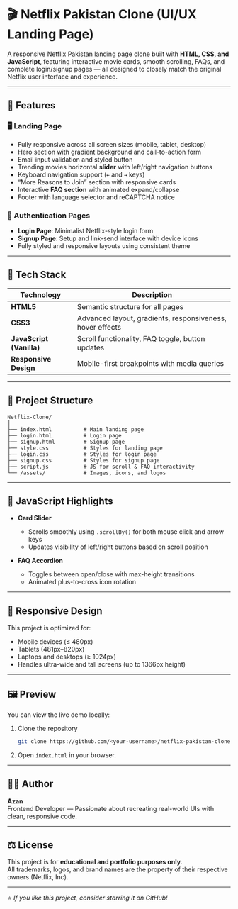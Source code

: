 # 🎬 Netflix Pakistan Clone (UI/UX Landing Page)

A responsive Netflix Pakistan landing page clone built with **HTML, CSS, and JavaScript**, featuring interactive movie cards, smooth scrolling, FAQs, and complete login/signup pages — all designed to closely match the original Netflix user interface and experience.

---

## 🚀 Features

### 🖥️ Landing Page
- Fully responsive across all screen sizes (mobile, tablet, desktop)
- Hero section with gradient background and call-to-action form
- Email input validation and styled button
- Trending movies horizontal **slider** with left/right navigation buttons
- Keyboard navigation support (`←` and `→` keys)
- “More Reasons to Join” section with responsive cards
- Interactive **FAQ section** with animated expand/collapse
- Footer with language selector and reCAPTCHA notice

### 🔐 Authentication Pages
- **Login Page**: Minimalist Netflix-style login form
- **Signup Page**: Setup and link-send interface with device icons
- Fully styled and responsive layouts using consistent theme

---

## 🧩 Tech Stack

| Technology | Description |
|-------------|-------------|
| **HTML5** | Semantic structure for all pages |
| **CSS3** | Advanced layout, gradients, responsiveness, hover effects |
| **JavaScript (Vanilla)** | Scroll functionality, FAQ toggle, button updates |
| **Responsive Design** | Mobile-first breakpoints with media queries |

---

## 📁 Project Structure

```
Netflix-Clone/
│
├── index.html          # Main landing page
├── login.html          # Login page
├── signup.html         # Signup page
├── style.css           # Styles for landing page
├── login.css           # Styles for login page
├── signup.css          # Styles for signup page
├── script.js           # JS for scroll & FAQ interactivity
└── /assets/            # Images, icons, and logos
```

---

## 🧠 JavaScript Highlights

- **Card Slider**
  - Scrolls smoothly using `.scrollBy()` for both mouse click and arrow keys
  - Updates visibility of left/right buttons based on scroll position

- **FAQ Accordion**
  - Toggles between open/close with max-height transitions
  - Animated plus-to-cross icon rotation

---

## 📱 Responsive Design

This project is optimized for:
- Mobile devices (≤ 480px)
- Tablets (481px–820px)
- Laptops and desktops (≥ 1024px)
- Handles ultra-wide and tall screens (up to 1366px height)

---

## 🖼️ Preview

You can view the live demo locally:
1. Clone the repository  
   ```bash
   git clone https://github.com/<your-username>/netflix-pakistan-clone.git
   ```
2. Open `index.html` in your browser.

---

## 🧑‍💻 Author

**Azan**  
Frontend Developer — Passionate about recreating real-world UIs with clean, responsive code.

---

## ⚖️ License

This project is for **educational and portfolio purposes only**.  
All trademarks, logos, and brand names are the property of their respective owners (Netflix, Inc).

---

⭐ *If you like this project, consider starring it on GitHub!*